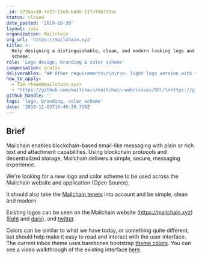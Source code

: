 ```yaml
---
_id: 372daa30-fe27-11e9-b4dd-117df0b7f2ac
status: closed
date_posted: '2019-10-30'
layout: jobs
organization: Mailchain
org_url: 'https://mailchain.xyz'
title: >-
  Help designing a distinguishable, clean, and modern looking logo and color
  scheme.
role: 'Logo design, branding & color scheme'
compensation: gratis
deliverables: "## Other requirements\r\n\r\n- light logo version with transparent background for dark backgrounds\r\n- dark logo version with transparent background for light backgrounds\r\n- original high res image files\r\n- app icon\r\n- social media banners (bonus points)"
how_to_apply:
  - Tim <team@mailchain.xyz>
  - "https://github.com/mailchain/mailchain-web/issues/80\r\nhttps://github.com/mailchain/mailchain-web/issues/81"
github_handle: ''
tags: 'logo, branding, color scheme'
date: '2019-11-03T10:46:39.758Z'
---
```

## Brief

Mailchain enables blockchain-based email-like messaging with plain or rich text and attachment capabilities. Using blockchain protocols and decentralized storage, Mailchain delivers a simple, secure, messaging experience.

We're looking for a new logo and color scheme to be used across the Mailchain website and application (Open Source).

It should also take the [Mailchain tenets](https://github.com/mailchain/mailchain-specification/blob/master/mailchain_tenets.md) into account and be simple, clean and modern.

Existing logos can be seen on the Mailchain website (https://mailchain.xyz) ([light](https://mailchain.xyz/images/mailchain/logo-light.png) and [dark](https://mailchain.xyz/images/mailchain/logo-dark.png)), and [twitter](https://twitter.com/Mailchain_xyz).

Colors can be similar to what we have today, or something quite different, but should help make it easy to read and interact with the user interface. The current inbox theme uses barebones bootstrap [theme colors](https://getbootstrap.com/docs/4.1/getting-started/theming/#theme-colors). You can see a video walkthrough of the existing interface [here](https://www.youtube.com/watch?v=4tgj4RnUGMk).
